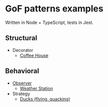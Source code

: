 # GoF patterns examples 

Written in Node + TypeScript, tests in Jest.

## Structural
+ Decorator
  + [Coffee House](src/structural/Decorator/CoffeeHouseExample)

## Behavioral
+ [Observer](src/behavioral/Observer/Core)
  + [Weather Station](src/behavioral/Observer/WeatherStationExample)
+ Strategy
  + [Ducks (flying, quacking)](src/behavioral/Strategy/DuckExample)
    

